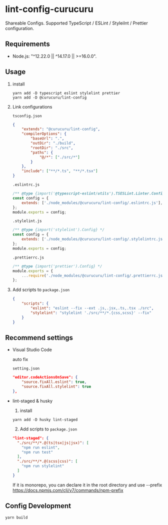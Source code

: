 # lint-config-curucuru

Shareable Configs.
Supported TypeScript / ESLint / Styleilnt / Prettier configuration.

## Requirements

-   Node.js: "^12.22.0 || ^14.17.0 || >=16.0.0".

## Usage

1. install

    ```
    yarn add -D typescript eslint stylelint prettier
    yarn add -D @curucuru/lint-config
    ```

2. Link configurations

    `tsconfig.json`

    ```json
    {
        "extends": "@curucuru/lint-config",
        "compilerOptions": {
            "baseUrl": ".",
            "outDir": "./build",
            "rootDir": "./src",
            "paths": {
                "@/*": ["./src/*"]
            }
        },
        "include": ["**/*.ts", "**/*.tsx"]
    }
    ```

    `.eslintrc.js`

    ```js
    /** @type {import('@typescript-eslint/utils').TSESLint.Linter.Config} */
    const config = {
        extends: ['./node_modules/@curucuru/lint-config/.eslintrc.js'],
    };
    module.exports = config;
    ```

    `.stylelint.js`

    ```js
    /** @type {import('stylelint').Config} */
    const config = {
        extends: ['./node_modules/@curucuru/lint-config/.stylelintrc.js'],
    };
    module.exports = config;
    ```

    `.prettierrc.js`

    ```js
    /** @type {import('prettier').Config} */
    module.exports = {
        ...require('./node_modules/@curucuru/lint-config/.prettierrc.js'),
    };
    ```

3. Add scripts to `package.json`

    ```json
    {
        "scripts": {
            "eslint": "eslint --fix --ext .js,.jsx,.ts,.tsx ./src",
            "stylelint": "stylelint './src/**/*.{css,scss}' --fix"
        }
    }
    ```

## Recommend settings

-   Visual Studio Code

    auto fix

    `setting.json`

    ```json
    "editor.codeActionsOnSave": {
        "source.fixAll.eslint": true,
        "source.fixAll.stylelint": true
    },
    ```

-   lint-staged & husky

    1. install

    ```
    yarn add -D husky lint-staged
    ```

    2. Add scripts to `package.json`

    ```json
    "lint-staged": {
      "./src/**/*.@(ts|tsx|js|jsx)": [
        "npm run eslint",
        "npm run test"
      ],
      "./src/**/*.@(scss|css)": [
        "npm run stylelint"
      ]
    }
    ```

    If it is monorepo, you can declare it in the root directory and use --prefix
    https://docs.npmjs.com/cli/v7/commands/npm-prefix

## Config Development

```
yarn build
```
